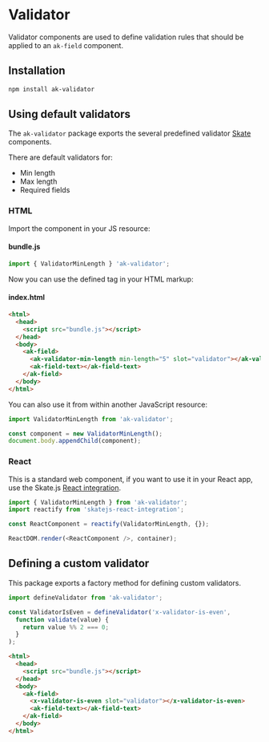 # Validator

Validator components are used to define validation rules that should be applied to an `ak-field` component.

## Installation

```sh
npm install ak-validator
```

## Using default validators

The `ak-validator` package exports the several predefined validator [Skate](https://github.com/skatejs/skatejs) components.

There are default validators for:

* Min length
* Max length
* Required fields

### HTML

Import the component in your JS resource:

#### bundle.js

```js
import { ValidatorMinLength } 'ak-validator';
```

Now you can use the defined tag in your HTML markup:

#### index.html

```html
<html>
  <head>
    <script src="bundle.js"></script>
  </head>
  <body>
    <ak-field>
      <ak-validator-min-length min-length="5" slot="validator"></ak-validator-min-length>
      <ak-field-text></ak-field-text>
    </ak-field>
  </body>
</html>
```

You can also use it from within another JavaScript resource:

```js
import ValidatorMinLength from 'ak-validator';

const component = new ValidatorMinLength();
document.body.appendChild(component);
```

### React

This is a standard web component, if you want to use it in your React app, use the Skate.js [React integration](https://github.com/webcomponents/react-integration).

```js
import { ValidatorMinLength } from 'ak-validator';
import reactify from 'skatejs-react-integration';

const ReactComponent = reactify(ValidatorMinLength, {});

ReactDOM.render(<ReactComponent />, container);
```

## Defining a custom validator

This package exports a factory method for defining custom validators.

```js
import defineValidator from 'ak-validator';

const ValidatorIsEven = defineValidator('x-validator-is-even', 
  function validate(value) {
    return value %% 2 === 0;
  }
);
```

```html
<html>
  <head>
    <script src="bundle.js"></script>
  </head>
  <body>
    <ak-field>
      <x-validator-is-even slot="validator"></x-validator-is-even>
      <ak-field-text></ak-field-text>
    </ak-field>
  </body>
</html>
```
